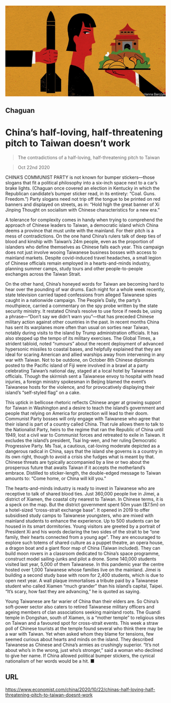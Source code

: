 ![](./images/20201024_CND000_0.jpg)

## Chaguan

# China’s half-loving, half-threatening pitch to Taiwan doesn’t work

> The contradictions of a half-loving, half-threatening pitch to Taiwan

> Oct 22nd 2020

CHINA’S COMMUNIST PARTY is not known for bumper stickers—those slogans that fit a political philosophy into a six-inch space next to a car’s brake lights. (Chaguan once covered an election in Kentucky in which the Republican candidate’s bumper sticker read, in its entirety: “Coal. Guns. Freedom.”) Party slogans need not trip off the tongue to be printed on red banners and displayed on streets, as in: “Hold high the great banner of Xi Jinping Thought on socialism with Chinese characteristics for a new era.”

A tolerance for complexity comes in handy when trying to comprehend the approach of Chinese leaders to Taiwan, a democratic island which China deems a province that must unite with the mainland. For their pitch is a mess of contradictions. On the one hand China’s rulers talk of deep ties of blood and kinship with Taiwan’s 24m people, even as the proportion of islanders who define themselves as Chinese falls each year. This campaign does not just involve wooing Taiwanese business bosses with access to mainland markets. Despite covid-induced travel headaches, a small legion of Chinese officials remain employed in a hearts-and-minds industry, planning summer camps, study tours and other people-to-people exchanges across the Taiwan Strait.

On the other hand, China’s honeyed words for Taiwan are becoming hard to hear over the pounding of war drums. Each night for a whole week recently, state television carried taped confessions from alleged Taiwanese spies caught in a nationwide campaign. The People’s Daily, the party’s mouthpiece, carried a commentary on the spy probe written by the state security ministry. It restated China’s resolve to use force if needs be, using a phrase—“Don’t say we didn’t warn you”—that has preceded Chinese military action against other countries in the past. In recent months China has sent its warplanes more often than usual on sorties near Taiwan, notably during visits to the island by Trump administration officials. It has also stepped up the tempo of its military exercises. The Global Times, a strident tabloid, noted “rumours” about the recent deployment of advanced hypersonic missiles to coastal bases, and helpfully explained that they are ideal for scaring American and allied warships away from intervening in any war with Taiwan. Not to be outdone, on October 8th Chinese diplomats posted to the Pacific island of Fiji were involved in a brawl at a party celebrating Taiwan’s national day, staged at a local hotel by Taiwanese officials. Though the skirmish sent a Taiwanese envoy to hospital with head injuries, a foreign ministry spokesman in Beijing blamed the event’s Taiwanese hosts for the violence, and for provocatively displaying their island’s “self-styled flag” on a cake.

This uptick in bellicose rhetoric reflects Chinese anger at growing support for Taiwan in Washington and a desire to teach the island’s government and people that relying on America for protection will lead to their doom. Communist Party bosses will only engage with Taiwanese who agree that their island is part of a country called China. That rule allows them to talk to the Nationalist Party, heirs to the regime that ran the Republic of China until 1949, lost a civil war to Communist forces and retreated to exile in Taiwan. It excludes the island’s president, Tsai Ing-wen, and her ruling Democratic Progressive Party. Ms Tsai, a cautious, cat-loving moderate depicted as a dangerous radical in China, says that the island she governs is a country in its own right, though to avoid a crisis she fudges what is meant by that. Chinese threats are typically accompanied by a line or two about the prosperous future that awaits Taiwan if it accepts the motherland’s embrace. Distilled to sticker-length, the double-edged message to Taiwan amounts to: “Come home, or China will kill you.”

The hearts-and-minds industry is ready to invest in Taiwanese who are receptive to talk of shared blood ties. Just 360,000 people live in Jimei, a district of Xiamen, the coastal city nearest to Taiwan. In Chinese terms, it is a speck on the map. But the district government spent 50m yuan ($7.5m) on a hotel-sized “cross-strait exchange base”. It opened in 2019 to offer subsidised study camps to Taiwanese youngsters, who are mixed with mainland students to enhance the experience. Up to 500 students can be housed in its smart dormitories. Young visitors are greeted by a portrait of President Xi and his words declaring the two sides of the strait to be “one family, their hearts connected from a young age”. They are encouraged to explore such totems of shared culture as a puppet theatre, an opera house, a dragon boat and a giant floor map of China (Taiwan included). They can build moon rovers in a classroom dedicated to China’s space programme, construct model sailing-junks and pilot a drone. Some 140,000 students visited last year, 5,000 of them Taiwanese. In this pandemic year the centre hosted over 1,000 Taiwanese whose families live on the mainland. Jimei is building a second study base with room for 2,400 students, which is due to open next year. A wall plaque immortalises a tribute paid by a Taiwanese student who called Xiamen “much grander” than his island’s capital, Taipei. “It’s scary, how fast they are advancing,” he is quoted as saying.

Young Taiwanese are far warier of China than their elders are. So China’s soft-power sector also caters to retired Taiwanese military officers and ageing members of clan associations seeking mainland roots. The Guandi temple in Dongshan, south of Xiamen, is a “mother temple” to religious sites on Taiwan and a favoured spot for cross-strait events. This week a straw poll of Chinese tourists at the temple found several who think there may be a war with Taiwan. Yet when asked whom they blame for tensions, few seemed curious about hearts and minds on the island. They described Taiwanese as Chinese and China’s armies as crushingly superior. “It’s not about who’s in the wrong, just who’s stronger,” said a woman who declined to give her name. If China allowed political bumper stickers, the cynical nationalism of her words would be a hit. ■

## URL

https://www.economist.com/china/2020/10/22/chinas-half-loving-half-threatening-pitch-to-taiwan-doesnt-work
